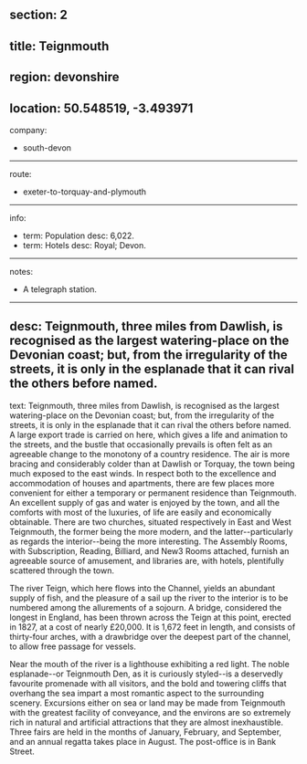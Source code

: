 section: 2
----
title: Teignmouth
----
region: devonshire
----
location: 50.548519, -3.493971
----
company:
- south-devon
----
route:
- exeter-to-torquay-and-plymouth
----
info:
- term: Population
  desc: 6,022.
- term: Hotels
  desc: Royal; Devon.
----
notes:
- A telegraph station.
----
desc: Teignmouth, three miles from Dawlish, is recognised as the largest watering-place on the Devonian coast; but, from the irregularity of the streets, it is only in the esplanade that it can rival the others before named.
----
text: Teignmouth, three miles from Dawlish, is recognised as the largest watering-place on the Devonian coast; but, from the irregularity of the streets, it is only in the esplanade that it can rival the others before named. A large export trade is carried on here, which gives a life and animation to the streets, and the bustle that occasionally prevails is often felt as an agreeable change to the monotony of a country residence. The air is more bracing and considerably colder than at Dawlish or Torquay, the town being much exposed to the east winds. In respect both to the excellence and accommodation of houses and apartments, there are few places more convenient for either a temporary or permanent residence than Teignmouth. An excellent supply of gas and water is enjoyed by the town, and all the comforts with most of the luxuries, of life are easily and economically obtainable. There are two churches, situated respectively in East and West Teignmouth, the former being the more modern, and the latter--particularly as regards the interior--being the more interesting. The Assembly Rooms, with Subscription, Reading, Billiard, and New3 Rooms attached, furnish an agreeable source of amusement, and libraries are, with hotels, plentifully scattered through the town.

The river Teign, which here flows into the Channel, yields an abundant supply of fish, and the pleasure of a sail up the river to the interior is to be numbered among the allurements of a sojourn. A bridge, considered the longest in England, has been thrown across the Teign at this point, erected in 1827, at a cost of nearly £20,000. It is 1,672 feet in length, and consists of thirty-four arches, with a drawbridge over the deepest part of the channel, to allow free passage for vessels.

Near the mouth of the river is a lighthouse exhibiting a red light. The noble esplanade--or Teignmouth Den, as it is curiously styled--is a deservedly favourite promenade with all visitors, and the bold and towering cliffs that overhang the sea impart a most romantic aspect to the surrounding scenery. Excursions either on sea or land may be made from Teignmouth with the greatest facility of conveyance, and the environs are so extremely rich in natural and artificial attractions that they are almost inexhaustible. Three fairs are held in the months of January, February, and September, and an annual regatta takes place in August. The post-office is in Bank Street.
